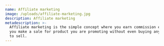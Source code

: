 ```yaml
---
name: Affiliate marketing
image: /uploads/affiliate-marketing.jpg
description: Affiliate marketing
metadescription: >-
  Affiliate marketing is the simple concept where you earn commission everytime
  you make a sale for product you are promoting without even buying any products
  to sell.
---
```


